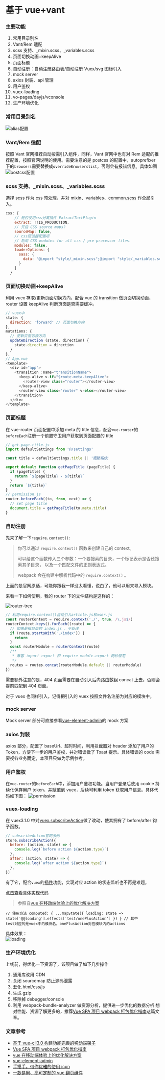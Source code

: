 # 基于 vue+vant

### 主要功能

1. 常用目录别名
2. Vant/Rem 适配
3. scss 支持、\_mixin.scss、\_variables.scss
4. 页面切换动画+keepAlive
5. 页面标题
6. 自动注册：自动注册路由表/自动注册 Vuex/svg 图标引入
7. mock server
8. axios 封装、api 管理
9. 用户鉴权
10. vuex-loading
11. vo-pages/dayjs/vconsole
12. 生产环境优化

### 常用目录别名

![alias配置](http://img.cixi518.com/alias.png)

### Vant/Rem 适配

按照 Vant 官网推荐自动按需引入组件，同样，Vant 官网中也有对 Rem 适配的推荐配置，按照官网说明的使用。需要注意的是 postcss 的配置中，autoprefixer 下的`browsers`需要替换成`overrideBrowserslist`，否则会有报错信息。具体如图<br>
![postcss配置](http://img.cixi518.com/postcss.png)

### scss 支持、\_mixin.scss、\_variables.scss

选择 scss 作为 css 预处理，并对 mixin、variables、common.scss 作全局引入。

```js
css: {
    // 是否使用css分离插件 ExtractTextPlugin
    extract: !!IS_PRODUCTION,
    // 开启 CSS source maps?
    sourceMap: false,
    // css预设器配置项
    // 启用 CSS modules for all css / pre-processor files.
    modules: false,
    loaderOptions: {
      sass: {
        data: '@import "style/_mixin.scss";@import "style/_variables.scss";@import "style/common.scss";' // 全局引入
      }
    }
  }
```

### 页面切换动画+keepAlive

利用 vuex 存取/更新页面切换方向，配合 vue 的 transition 做页面切换动画，router 设置 keepAlive 判断页面是否需要缓冲。

```js
// vuex中
state: {
  direction: 'forward' // 页面切换方向
},
mutations: {
  // 更新页面切换方向
  updateDirection (state, direction) {
    state.direction = direction
  }
},
// App.vue
<template>
  <div id="app">
    <transition :name="transitionName">
      <keep-alive v-if="$route.meta.keepAlive">
        <router-view class="router"></router-view>
      </keep-alive>
      <router-view class="router" v-else></router-view>
    </transition>
  </div>
</template>
```

### 页面标题

在 vue-router 页面配置中添加 meta 的 title 信息，配合`vue-router`的`beforeEach`注册一个前置守卫用户获取到页面配置的 title

```js
// get-page-title.js
import defaultSettings from '@/settings'

const title = defaultSettings.title || '报销系统'

export default function getPageTitle (pageTitle) {
  if (pageTitle) {
    return `${pageTitle} - ${title}`
  }
  return `${title}`
}
// permission.js
router.beforeEach((to, from, next) => {
  // set page title
  document.title = getPageTitle(to.meta.title)
}
```

### 自动注册

先来了解一下`require.context()`:

> 你可以通过 `require.context()` 函数来创建自己的 context。
>
> 可以给这个函数传入三个参数：一个要搜索的目录，一个标记表示是否还搜索其子目录， 以及一个匹配文件的正则表达式。
>
> webpack 会在构建中解析代码中的 `require.context()` 。

上面的是官网原话，可能你跟我一样没太看懂，说白了，他可以用来导入模块。

来看一下如何使用，我的 router 下的文件结构是这样的：<br>

![router-tree](http://img.cixi518.com/router-tree.png)<br>

```js
// 利用require.context()自动引入article.js和user.js
const routerContext = require.context('./', true, /\.js$/)
routerContext.keys().forEach((route) => {
  // 如果是根目录的 index.js 、不处理
  if (route.startsWith('./index')) {
    return
  }
  const routerModule = routerContext(route)
  /**
   * 兼容 import export 和 require module.export 两种规范
   */
  routes = routes.concat(routerModule.default || routerModule)
})
```

需要额外注意的是，404 页面需要在自动引入后向路由数组 concat 上去，否则会提前匹配到 404 页面。

对于 vuex 也同样引入，记得把引入的 vuex 按照文件名注册为对应的模块中。

### mock server

Mock server 部分可直接参看[vue-element-admin](https://panjiachen.gitee.io/vue-element-admin-site/zh/guide/essentials/mock-api.html)的 mock 方案

### axios 封装

axios 部分，配置了 baseUrl、超时时间，利用拦截器对 header 添加了用户的 Token，方便下一步的用户鉴权，并对错误做了 Toast 提示。具体错误的 code 需要视各业务而定，本项目只做为示例参考。

### 用户鉴权

在`vue-router`的`beforeEach`中，添加用户鉴权功能。当用户登录后使用 cookie 持续化保存用户 token，并赋值到 vuex，后续可利用 token 获取用户信息。具体代码如下图：
![permission](http://img.cixi518.com/permission.png)

### vuex-loading

在 vuex3.1.0 中对[vuex.subscribeAction](https://vuex.vuejs.org/zh/api/#subscribe)做了改动，使其拥有了 before/after 钩子函数。

```js
// subscribeAction官网示例
store.subscribeAction({
  before: (action, state) => {
    console.log(`before action ${action.type}`)
  },
  after: (action, state) => {
    console.log(`after action ${action.type}`)
  },
})
```

有了它，配合`vuex`的[插件](https://vuex.vuejs.org/zh/guide/plugins.html)功能，实现对应 action 的状态监听也不再是难题。

[点击查看具体实现代码](https://github.com/Ljhhhhhh/h5vue/blob/master/src/utils/vuex-loading.js)

> 参照自[vue 在移动端体验上的优化解决方案](https://juejin.im/post/5cdd2457f265da034e7eb2f9#heading-2)

```vue
// 使用方法 computed: { ...mapState({ loading: state =>
state['@@loading'].effects['test/onePlusAction'] }) } // 其中
test对应的是vuex中的模块名，onePlusAction对应模块内的actions
```

具体效果：<br>![loading](http://img.cixi518.com/loading.gif)

### 生产环境优化

上线前，得优化一下资源了，该项目做了如下几步操作

1. 通用库改用 CDN
2. 关闭 sourcemap 防止源码泄露
3. 丑化 html/css/js
4. 生成 gzip
5. 移除掉 debugger/console
6. 利用 webpack-bundle-analyzer 做资源分析，提供进一步优化的数据分析
   想对性能、资源了解更多的，推荐[Vue SPA 项目 webpack 打包优化指南](https://juejin.im/post/5bd2b60e6fb9a05d27794c5e)这篇文章。

### 文章参考

- [基于 vue-cli3.0 构建功能完善的移动端架子](https://juejin.im/post/5cbf32bc6fb9a03236393379)
- [Vue SPA 项目 webpack 打包优化指南](https://juejin.im/post/5bd2b60e6fb9a05d27794c5e)
- [vue 在移动端体验上的优化解决方案](https://juejin.im/post/5cdd2457f265da034e7eb2f9)
- [vue-element-admin](https://panjiachen.gitee.io/vue-element-admin-site/zh/guide/)
- [手摸手，带你优雅的使用 icon](https://juejin.im/post/59bb864b5188257e7a427c09)
- [一款易用、高可定制的 vue 翻页组件](https://juejin.im/post/5d81da4551882556ba55e50e)
